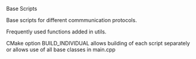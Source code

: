 Base Scripts

Base scripts for different commmunication protocols. 

Frequently used functions added in utils. 

CMake option BUILD_INDIVIDUAL allows building of each script separately or allows use of all base classes in main.cpp

